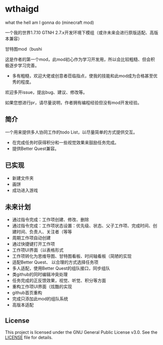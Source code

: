 # wthaigd
what the hell am I gonna do (minecraft mod)

一个我的世界1.7.10 GTNH 2.7.x开发环境下模组（或许未来会进行原版适配、高版本兼容）

甘特图mod（bushi

这是作者的第一个mod，此mod初心作为学习开发用，所以会比较粗糙、但会积极逐步学习完善。

* 多有粗糙，欢迎大佬或创意者莅临指点，使我的技能和此mod成为合格甚至优秀的程度。

欢迎多开issue，提出bug、建议、修改等。

如果您想进行pr，请尽量说明，作者拥有编程经验但没有mod开发经验。

## 简介
一个用来提供多人协同工作的todo List，以尽量简单的方式提供交互。
* 在完成任务时获得积分和一些视觉效果来鼓励任务完成。
* 提供Better Quest兼容。

## 已实现
* 新建文件夹
* 画饼
* 成功进入游戏

## 未来计划
* 通过指令完成：工作项创建、修改、删除
* 通过指令完成：工作项状态设置：优先级、状态、父子工作项、完成时间、创建时间、负责人、关注者（等等
* 周期工作项自动创建
* 通过快捷键打开工作项
* 工作项UI界面（以表格形式
* 工作项转化为思维导图、甘特图看板、时间轴看板（简陋的实现
* 适配Better Quest、 以合理的方式选择任务项
* 多人适配，使用Better Quest的组队接口，同步组队
* 类github的同时编辑冲突处理
* 任务完成的正反馈效果，视觉、听觉、积分等方面
* 重构工作项UI界面（炫酷的实现
* github首页重构
* 完成只添加此mod的组队系统
* 高版本适配

## License
This project is licensed under the GNU General Public License v3.0. See the [LICENSE](./LICENSE) file for details.
